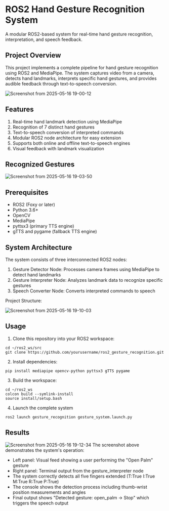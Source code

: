 # **ROS2 Hand Gesture Recognition System**
A modular ROS2-based system for real-time hand gesture recognition, interpretation, and speech feedback.

## **Project Overview**
This project implements a complete pipeline for hand gesture recognition using ROS2 and MediaPipe. The system captures video from a camera, detects hand landmarks, interprets specific hand gestures, and provides audible feedback through text-to-speech conversion.

![Screenshot from 2025-05-16 19-00-12](https://github.com/user-attachments/assets/3845e1e8-af18-4c18-bfa5-85e85e724908)

## **Features**
1. Real-time hand landmark detection using MediaPipe
2. Recognition of 7 distinct hand gestures
3. Text-to-speech conversion of interpreted commands
4. Modular ROS2 node architecture for easy extension
5. Supports both online and offline text-to-speech engines
6. Visual feedback with landmark visualization

## **Recognized Gestures**
![Screenshot from 2025-05-16 19-03-50](https://github.com/user-attachments/assets/b540dd02-3592-4209-96ce-1067aa01098a)

## **Prerequisites**
- ROS2 (Foxy or later)
- Python 3.6+
- OpenCV
- MediaPipe
- pyttsx3 (primary TTS engine)
- gTTS and pygame (fallback TTS engine)

## **System Architecture**
The system consists of three interconnected ROS2 nodes:

1. Gesture Detector Node: Processes camera frames using MediaPipe to detect hand landmarks
2. Gesture Interpreter Node: Analyzes landmark data to recognize specific gestures
3. Speech Converter Node: Converts interpreted commands to speech

Project Structure:

![Screenshot from 2025-05-16 19-10-03](https://github.com/user-attachments/assets/af075344-eab2-4329-930b-2e74b4063a5c)

## **Usage**
1. Clone this repository into your ROS2 workspace:
```
cd ~/ros2_ws/src
git clone https://github.com/yourusername/ros2_gesture_recognition.git

```
2. Install dependencies:
```
pip install mediapipe opencv-python pyttsx3 gTTS pygame
```
3. Build the workspace:
```
cd ~/ros2_ws
colcon build --symlink-install
source install/setup.bash
```
4. Launch the complete system
```
ros2 launch gesture_recognition gesture_system.launch.py
```

## **Results**

![Screenshot from 2025-05-16 19-12-34](https://github.com/user-attachments/assets/b75ccdc2-17e8-4e48-9f20-5488f49e87d0)
The screenshot above demonstrates the system's operation:

- Left panel: Visual feed showing a user performing the "Open Palm" gesture
- Right panel: Terminal output from the gesture_interpreter node
- The system correctly detects all five fingers extended (T:True I:True M:True R:True P:True)
- The console shows the detection process including thumb-wrist position measurements and angles
- Final output shows "Detected gesture: open_palm -> Stop" which triggers the speech output
